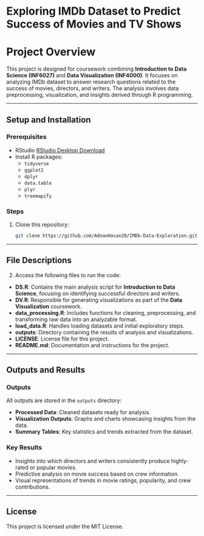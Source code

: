 # Exploring IMDb Dataset to Predict Success of Movies and TV Shows
# Project Overview

This project is designed for coursework combining **Introduction to Data Science (INF6027)** and **Data Visualization (INF4000)**. It focuses on analyzing IMDb dataset to answer research questions related to the success of movies, directors, and writers. The analysis involves data preprocessing, visualization, and insights derived through R programming.

---

## Setup and Installation

### Prerequisites
- RStudio [RStudio Desktop Download](https://posit.co/download/rstudio-desktop/) 
- Install R packages:
  - `tidyverse`
  - `ggplot2`
  - `dplyr`
  - `data.table`
  - `plyr`
  - `treemapify`

### Steps
1. Clone this repository:
   ```bash
   git clone https://github.com/AdnanHasan20/IMDb-Data-Exploration.git

---

## File Descriptions
2. Access the following files to run the code:

- **DS.R**: Contains the main analysis script for **Introduction to Data Science**, focusing on identifying successful directors and writers.
- **DV.R**: Responsible for generating visualizations as part of the **Data Visualization** coursework.
- **data_processing.R**: Includes functions for cleaning, preprocessing, and transforming raw data into an analyzable format.
- **load_data.R**: Handles loading datasets and initial exploratory steps.
- **outputs**: Directory containing the results of analysis and visualizations.
- **LICENSE**: License file for this project.
- **README.md**: Documentation and instructions for the project.

---

## Outputs and Results

### Outputs
All outputs are stored in the `outputs` directory:
- **Processed Data**: Cleaned datasets ready for analysis.
- **Visualization Outputs**: Graphs and charts showcasing insights from the data.
- **Summary Tables**: Key statistics and trends extracted from the dataset.

### Key Results
- Insights into which directors and writers consistently produce highly-rated or popular movies.
- Predictive analysis on movie success based on crew information.
- Visual representations of trends in movie ratings, popularity, and crew contributions.

---

## License
This project is licensed under the MIT License.
